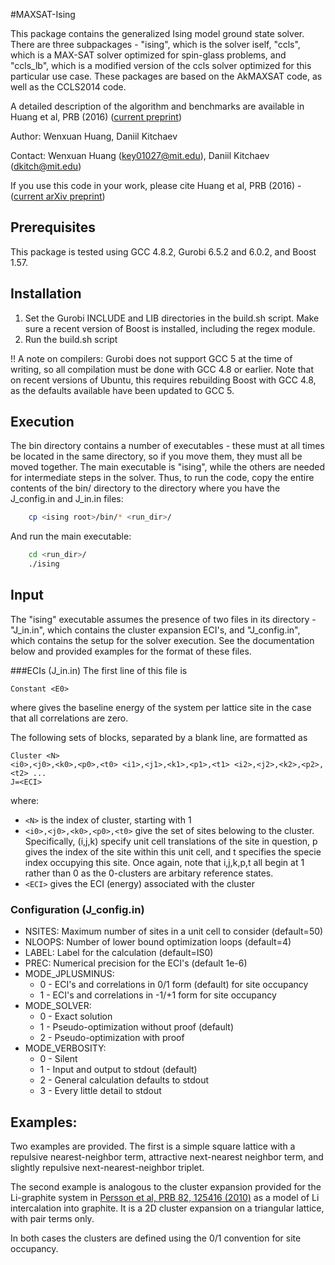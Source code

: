 #MAXSAT-Ising

This package contains the generalized Ising model ground
state solver. There are three subpackages - "ising", which is the solver
iself, "ccls", which is a MAX-SAT solver optimized for spin-glass problems,
and "ccls_lb", which is a modified version of the ccls solver optimized for
this particular use case. These packages are based on the AkMAXSAT code, as
well as the CCLS2014 code.


A detailed description of the algorithm and benchmarks are available in 
Huang et al, PRB (2016) ([current preprint](https://arxiv.org/abs/1604.06722))


Author:	Wenxuan Huang, Daniil Kitchaev


Contact: Wenxuan Huang (key01027@mit.edu), Daniil Kitchaev (dkitch@mit.edu)


If you use this code in your work, please cite Huang et al, PRB (2016) -
([current arXiv preprint](https://arxiv.org/abs/1604.06722))

Prerequisites
-------------------------------------------------------------------------------
This package is tested using GCC 4.8.2, Gurobi 6.5.2 and 6.0.2, and Boost 1.57.


Installation
-------------------------------------------------------------------------------
1. Set the Gurobi INCLUDE and LIB directories in the build.sh script. Make sure
	a recent version of Boost is installed, including the regex module.
2. Run the build.sh script

!! A note on compilers: Gurobi does not support GCC 5 at the time of writing, 
so all compilation must be done with GCC 4.8 or earlier. Note that on recent
versions of Ubuntu, this requires rebuilding Boost with GCC 4.8, as the
defaults available have been updated to GCC 5.


Execution
-------------------------------------------------------------------------------
The bin directory contains a number of executables - these must at all times
be located in the same directory, so if you move them, they must all be moved
together. The main executable is "ising", while the others are needed for
intermediate steps in the solver.
Thus, to run the code, copy the entire contents of the bin/ directory to the
directory where you have the J_config.in and J_in.in files:

```bash
    cp <ising root>/bin/* <run_dir>/

```
And run the main executable:

```bash
    cd <run_dir>/
    ./ising
```


Input
-------------------------------------------------------------------------------
The "ising" executable assumes the presence of two files in its directory -
"J_in.in", which contains the cluster expansion ECI's, and "J_config.in",
which contains the setup for the solver execution. See the documentation
below and provided examples for the format of these files.


###ECIs (J_in.in)
The first line of this file is

```
Constant <E0>
```
where <E0> gives the baseline energy of the system per lattice site in the case
that all correlations are zero.

The following sets of blocks, separated by a blank line, are formatted as
```
Cluster <N>
<i0>,<j0>,<k0>,<p0>,<t0> <i1>,<j1>,<k1>,<p1>,<t1> <i2>,<j2>,<k2>,<p2>,<t2> ...
J=<ECI>
```
where:
+ `<N>` is the index of cluster, starting with 1
+ `<i0>,<j0>,<k0>,<p0>,<t0>` give the set of sites belowing to the cluster.
  Specifically, (i,j,k) specify unit cell translations of the site in question,
  p gives the index of the site within this unit cell, and t specifies the
  specie index occupying this site. Once again, note that i,j,k,p,t all begin
  at 1 rather than 0 as the 0-clusters are arbitary reference states.
+ `<ECI>` gives the ECI (energy) associated with the cluster

### Configuration (J_config.in)
+ NSITES: Maximum number of sites in a unit cell to consider (default=50)
+ NLOOPS: Number of lower bound optimization loops (default=4)
+ LABEL: Label for the calculation (default=IS0)
+ PREC: Numerical precision for the ECI's (default 1e-6)
+ MODE_JPLUSMINUS:
    + 0 - ECI's and correlations in 0/1 form (default) for site occupancy
    + 1 - ECI's and correlations in -1/+1 form for site occupancy
+ MODE_SOLVER:
    + 0 - Exact solution
    + 1 - Pseudo-optimization without proof (default)
    + 2 - Pseudo-optimization with proof
+ MODE_VERBOSITY:
    + 0 - Silent
    + 1 - Input and output to stdout (default)
    + 2 - General calculation defaults to stdout
    + 3 - Every little detail to stdout

Examples:
------------------------------------------------------------------------------
Two examples are provided. The first is a simple square lattice with a
repulsive nearest-neighbor term, attractive next-nearest neighbor term,
and slightly repulsive next-nearest-neighbor triplet.

The second example is analogous to the cluster expansion provided for the
Li-graphite system in [Persson et al, PRB 82, 125416 (2010)](http://journals.aps.org/prb/abstract/10.1103/PhysRevB.82.125416)
 as a model of Li intercalation into graphite. It is a 2D cluster expansion on a triangular
lattice, with pair terms only.

In both cases the clusters are defined using the 0/1 convention for site
occupancy.

